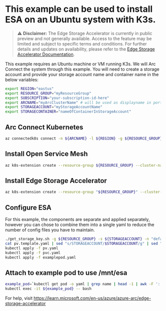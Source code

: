 # This example can be used to install ESA on an Ubuntu system with K3s. 

> ⚠️ **Disclaimer:** The Edge Storage Accelerator is currently in public preview and not generally available. Access to the feature may be limited and subject to specific terms and conditions. For further details and updates on availability, please refer to the [Edge Storage Accelerator Documentation](https://learn.microsoft.com/azure/azure-arc/edge-storage-accelerator/overview).

This example requires an Ubuntu machine or VM running K3s. We will Arc Connect the system through this example. 
You will need to create a storage account and provide your storage account name and container name in the below variables: 

```bash
export REGION="eastus"
export RESOURCE_GROUP="myResourceGroup"
export SUBSCRIPTION="your-subscription-id-here"
export ARCNAME="myArcClusterName" # will be used as displayname in portal
export STORAGEACCOUNT="myStorageAccountName"
export STORAGECONTAINER="nameOfContainerInStorageAccount"
```

## Arc Connect Kubernetes
```bash
az connectedk8s connect -n ${ARCNAME} -l ${REGION} -g ${RESOURCE_GROUP} --subscription ${SUBSCRIPTION}
```
## Install Open Service Mesh
```bash
az k8s-extension create --resource-group ${RESOURCE_GROUP} --cluster-name ${ARCNAME} --cluster-type connectedClusters --extension-type Microsoft.openservicemesh --scope cluster --name osm
```
## Install Edge Storage Accelerator
```bash
az k8s-extension create --resource-group "${RESOURCE_GROUP}" --cluster-name "${ARCNAME}" --cluster-type connectedClusters --name esa --extension-type microsoft.edgestorageaccelerator --config-file config.json
```
## Configure ESA 
For this example, the components are separate and applied separately, however you can chose to combine them into a single yaml to reduce the number of config files you have to maintain. 

```bash
./get_storage_key.sh -g ${RESOURCE_GROUP} -s ${STORAGEACCOUNT} -n "default"
cat pv.template.yaml | sed "s/STORAGEACCOUNT/$STORAGEACCOUNT/g" | sed "s/STORAGECONTAINER/$STORAGECONTAINER/g" > pv.yaml
kubectl apply -f pv.yaml
kubectl apply -f pvc.yaml
kubectl apply -f examplepod.yaml
```

## Attach to example pod to use /mnt/esa

```bash
example_pod=`kubectl get pod -o yaml | grep name | head -1 | awk -F ':' '{print $2}'`
kubectl exec -it ${example_pod} -- bash
```

For help, visit https://learn.microsoft.com/en-us/azure/azure-arc/edge-storage-accelerator
